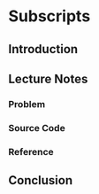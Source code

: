 # Subscripts

## Introduction

## Lecture Notes

### Problem

### Source Code

### Reference

## Conclusion
